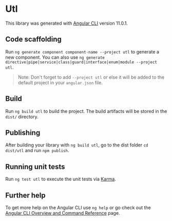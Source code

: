 # Utl

This library was generated with [Angular CLI](https://github.com/angular/angular-cli) version 11.0.1.

## Code scaffolding

Run `ng generate component component-name --project utl` to generate a new component. You can also use `ng generate directive|pipe|service|class|guard|interface|enum|module --project utl`.
> Note: Don't forget to add `--project utl` or else it will be added to the default project in your `angular.json` file. 

## Build

Run `ng build utl` to build the project. The build artifacts will be stored in the `dist/` directory.

## Publishing

After building your library with `ng build utl`, go to the dist folder `cd dist/utl` and run `npm publish`.

## Running unit tests

Run `ng test utl` to execute the unit tests via [Karma](https://karma-runner.github.io).

## Further help

To get more help on the Angular CLI use `ng help` or go check out the [Angular CLI Overview and Command Reference](https://angular.io/cli) page.
